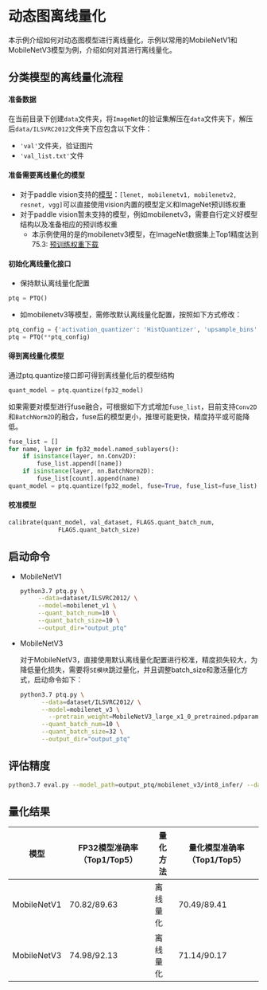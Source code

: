 # 动态图离线量化

本示例介绍如何对动态图模型进行离线量化，示例以常用的MobileNetV1和MobileNetV3模型为例，介绍如何对其进行离线量化。


## 分类模型的离线量化流程

#### 准备数据

在当前目录下创建``data``文件夹，将``ImageNet``的验证集解压在``data``文件夹下，解压后``data/ILSVRC2012``文件夹下应包含以下文件：
- ``'val'``文件夹，验证图片
- ``'val_list.txt'``文件

#### 准备需要离线量化的模型

- 对于paddle vision支持的[模型](https://github.com/PaddlePaddle/Paddle/tree/develop/python/paddle/vision/models)：`[lenet, mobilenetv1, mobilenetv2, resnet, vgg]`可以直接使用vision内置的模型定义和ImageNet预训练权重
- 对于paddle vision暂未支持的模型，例如mobilenetv3，需要自行定义好模型结构以及准备相应的预训练权重
  - 本示例使用的是的mobilenetv3模型，在ImageNet数据集上Top1精度达到75.3: [预训练权重下载](https://paddle-imagenet-models-name.bj.bcebos.com/dygraph/MobileNetV3_large_x1_0_pretrained.pdparams)


#### 初始化离线量化接口

- 保持默认离线量化配置
```python
ptq = PTQ()
```

- 如mobilenetv3等模型，需修改默认离线量化配置，按照如下方式修改：
```python
ptq_config = {'activation_quantizer': 'HistQuantizer', 'upsample_bins': 127, 'hist_percent': 0.999}
ptq = PTQ(**ptq_config)
```


#### 得到离线量化模型

通过ptq.quantize接口即可得到离线量化后的模型结构

```python
quant_model = ptq.quantize(fp32_model)
```

如果需要对模型进行fuse融合，可根据如下方式增加`fuse_list`，目前支持`Conv2D`和`BatchNorm2D`的融合，fuse后的模型更小，推理可能更快，精度持平或可能降低。
```python
fuse_list = []
for name, layer in fp32_model.named_sublayers():
    if isinstance(layer, nn.Conv2D):
        fuse_list.append([name])
    if isinstance(layer, nn.BatchNorm2D):
        fuse_list[count].append(name)
quant_model = ptq.quantize(fp32_model, fuse=True, fuse_list=fuse_list)
```

#### 校准模型

```python
calibrate(quant_model, val_dataset, FLAGS.quant_batch_num,
              FLAGS.quant_batch_size)
```

## 启动命令

- MobileNetV1

   ```bash
  python3.7 ptq.py \
        --data=dataset/ILSVRC2012/ \
        --model=mobilenet_v1 \
        --quant_batch_num=10 \
        --quant_batch_size=10 \
        --output_dir="output_ptq"
   ```
- MobileNetV3

  对于MobileNetV3，直接使用默认离线量化配置进行校准，精度损失较大，为降低量化损失，需要将`SE模块`跳过量化，并且调整batch_size和激活量化方式，启动命令如下：

  ```bash
  python3.7 ptq.py \
        --data=dataset/ILSVRC2012/ \
        --model=mobilenet_v3 \
          --pretrain_weight=MobileNetV3_large_x1_0_pretrained.pdparams \
        --quant_batch_num=10 \
        --quant_batch_size=32 \
        --output_dir="output_ptq"
  ```

## 评估精度

```bash
python3.7 eval.py --model_path=output_ptq/mobilenet_v3/int8_infer/ --data_dir=dataset/ILSVRC2012/ --use_gpu=Tru
```


## 量化结果

| 模型        | FP32模型准确率（Top1/Top5） | 量化方法     | 量化模型准确率（Top1/Top5） |
| ----------- | --------------------------- | ------------ | --------------------------- |
| MobileNetV1 | 70.82/89.63                 | 离线量化 | 70.49/89.41                 |
| MobileNetV3 | 74.98/92.13                 | 离线量化 | 71.14/90.17               |
